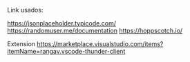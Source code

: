 Link usados:

https://jsonplaceholder.typicode.com/ 
https://randomuser.me/documentation 
https://hoppscotch.io/

Extension
https://marketplace.visualstudio.com/items?itemName=rangav.vscode-thunder-client